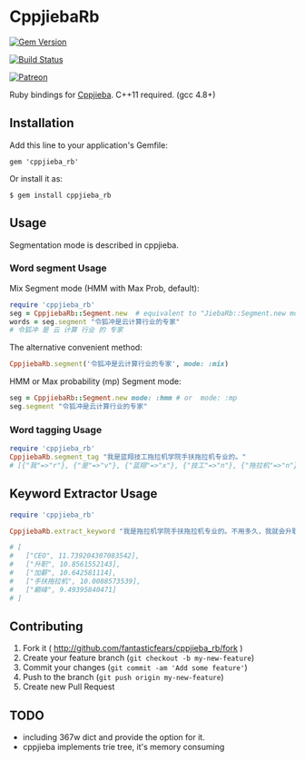 # CppjiebaRb

[![Gem Version](https://badge.fury.io/rb/cppjieba_rb.svg)](http://badge.fury.io/rb/cppjieba_rb)

[![Build Status](https://travis-ci.org/fantasticfears/cppjieba_rb.png?branch=master)](https://travis-ci.org/fantasticfears/cppjieba_rb)

[![Patreon](https://img.shields.io/badge/back_on-patreon-red.svg)](https://www.patreon.com/fantasticfears)

Ruby bindings for [Cppjieba](https://github.com/yanyiwu/cppjieba). C++11 required. (gcc 4.8+)

## Installation

Add this line to your application's Gemfile:

    gem 'cppjieba_rb'

Or install it as:

    $ gem install cppjieba_rb

## Usage

Segmentation mode is described in cppjieba.

### Word segment Usage

Mix Segment mode (HMM with Max Prob, default):

```ruby
require 'cppjieba_rb'
seg = CppjiebaRb::Segment.new  # equivalent to "JiebaRb::Segment.new mode: :mix"
words = seg.segment "令狐冲是云计算行业的专家"
# 令狐冲 是 云 计算 行业 的 专家
```

The alternative convenient method:

```ruby
CppjiebaRb.segment('令狐冲是云计算行业的专家', mode: :mix)
```

HMM or Max probability (mp) Segment mode:

```ruby
seg = CppjiebaRb::Segment.new mode: :hmm # or  mode: :mp
seg.segment "令狐冲是云计算行业的专家"
```

### Word tagging Usage

```ruby
require 'cppjieba_rb'
CppjiebaRb.segment_tag "我是蓝翔技工拖拉机学院手扶拖拉机专业的。"
# [{"我"=>"r"}, {"是"=>"v"}, {"蓝翔"=>"x"}, {"技工"=>"n"}, {"拖拉机"=>"n"}, {"学院"=>"n"}, {"手扶拖拉机"=>"n"}, {"专业"=>"n"}, {"的"=>"uj"}, {"。"=>"x"}]
```

## Keyword Extractor Usage

```ruby
require 'cppjieba_rb'

CppjiebaRb.extract_keyword "我是拖拉机学院手扶拖拉机专业的。不用多久，我就会升职加薪，当上CEO，走上人生巅峰。", 5

# [
#   ["CEO", 11.739204307083542],
#   ["升职", 10.8561552143],
#   ["加薪", 10.642581114],
#   ["手扶拖拉机", 10.0088573539],
#   ["巅峰", 9.49395840471]
# ]
```

## Contributing

1. Fork it ( http://github.com/fantasticfears/cppjieba_rb/fork )
2. Create your feature branch (`git checkout -b my-new-feature`)
3. Commit your changes (`git commit -am 'Add some feature'`)
4. Push to the branch (`git push origin my-new-feature`)
5. Create new Pull Request

## TODO

- including 367w dict and provide the option for it.
- cppjieba implements trie tree, it's memory consuming
